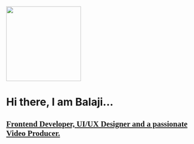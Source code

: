 
### <img src="https://media.giphy.com/media/Wj7lNjMNDxSmc/giphy.gif" width="200" height="200"> <h1> Hi there, I am Balaji... </h1> 

<h2 style="text-decoration:underline; font-family: Forte ">Frontend Developer, UI/UX Designer and a passionate Video Producer. </h2>


<!--
**Balaji-Kotni/Balaji-Kotni** is a ✨ _special_ ✨ repository because its `README.md` (this file) appears on your GitHub profile.

Here are some ideas to get you started:

- 🔭 I’m currently working on ...
- 🌱 I’m currently learning ...
- 👯 I’m looking to collaborate on ...
- 🤔 I’m looking for help with ...
- 💬 Ask me about ...
- 📫 How to reach me: ...
- 😄 Pronouns: ...
- ⚡ Fun fact: ...
-->
